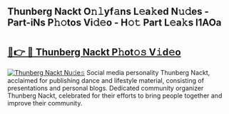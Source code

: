 ## Thunberg Nackt O𝚗𝚕yf𝚊ns L𝚎a𝚔ed N𝚞𝚍es - Part-iNs P𝚑𝚘tos Vi𝚍𝚎o - H𝚘𝚝 Part L𝚎a𝚔s l1AOa

# <h2><a href="http://kfa05f.oniu.top/?m=Thunberg+Nackt">🔗👉 🔴 Thunberg Nackt P𝚑ot𝚘𝚜 V𝚒d𝚎o</a></h2>

[![Thunberg Nackt Nu𝚍e𝚜](https://i.imgur.com/0qMVB7G.gif)](http://kfa05f.oniu.top/?m=Thunberg+Nackt)
Social media personality Thunberg Nackt, acclaimed for publishing dance and lifestyle material, consisting of presentations and personal blogs. Dedicated community organizer Thunberg Nackt, celebrated for their efforts to bring people together and improve their community.  
